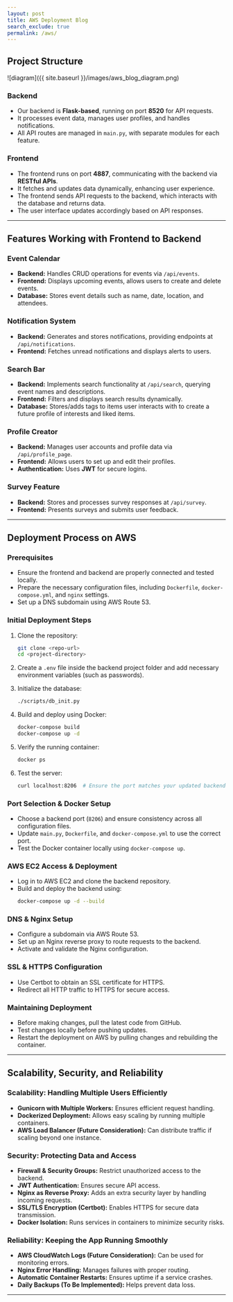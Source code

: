 ```yaml
---
layout: post
title: AWS Deployment Blog
search_exclude: true
permalink: /aws/
---
```


## Project Structure
![diagram]({{ site.baseurl }}/images/aws_blog_diagram.png)

### Backend
- Our backend is **Flask-based**, running on port **8520** for API requests.
- It processes event data, manages user profiles, and handles notifications.
- All API routes are managed in `main.py`, with separate modules for each feature.

### Frontend
- The frontend runs on port **4887**, communicating with the backend via **RESTful APIs**.
- It fetches and updates data dynamically, enhancing user experience.
- The frontend sends API requests to the backend, which interacts with the database and returns data.
- The user interface updates accordingly based on API responses.

---
## Features Working with Frontend to Backend

### **Event Calendar**
- **Backend:** Handles CRUD operations for events via `/api/events`.
- **Frontend:** Displays upcoming events, allows users to create and delete events.
- **Database:** Stores event details such as name, date, location, and attendees.

### **Notification System**
- **Backend:** Generates and stores notifications, providing endpoints at `/api/notifications`.
- **Frontend:** Fetches unread notifications and displays alerts to users.

### **Search Bar**
- **Backend:** Implements search functionality at `/api/search`, querying event names and descriptions.
- **Frontend:** Filters and displays search results dynamically.
- **Database:** Stores/adds tags to items user interacts with to create a future profile of interests and liked items.

### **Profile Creator**
- **Backend:** Manages user accounts and profile data via `/api/profile_page`.
- **Frontend:** Allows users to set up and edit their profiles.
- **Authentication:** Uses **JWT** for secure logins.

### **Survey Feature**
- **Backend:** Stores and processes survey responses at `/api/survey`.
- **Frontend:** Presents surveys and submits user feedback.

---
## **Deployment Process on AWS**

### Prerequisites  
- Ensure the frontend and backend are properly connected and tested locally.  
- Prepare the necessary configuration files, including `Dockerfile`, `docker-compose.yml`, and `nginx` settings.  
- Set up a DNS subdomain using AWS Route 53.  

### **Initial Deployment Steps**
1. Clone the repository:
   ```sh
   git clone <repo-url>
   cd <project-directory>
   ```

2. Create a `.env` file inside the backend project folder and add necessary environment variables (such as passwords).

3. Initialize the database:
   ```sh
   ./scripts/db_init.py
   ```

4. Build and deploy using Docker:
   ```sh
   docker-compose build
   docker-compose up -d
   ```

5. Verify the running container:
   ```sh
   docker ps
   ```

6. Test the server:
   ```sh
   curl localhost:8206  # Ensure the port matches your updated backend port
   ```

### **Port Selection & Docker Setup**  
- Choose a backend port (`8206`) and ensure consistency across all configuration files.  
- Update `main.py`, `Dockerfile`, and `docker-compose.yml` to use the correct port.  
- Test the Docker container locally using `docker-compose up`.  

### **AWS EC2 Access & Deployment**  
- Log in to AWS EC2 and clone the backend repository.  
- Build and deploy the backend using:
  ```sh
  docker-compose up -d --build
  ```

### **DNS & Nginx Setup**
- Configure a subdomain via AWS Route 53.
- Set up an Nginx reverse proxy to route requests to the backend.
- Activate and validate the Nginx configuration.

### **SSL & HTTPS Configuration**
- Use Certbot to obtain an SSL certificate for HTTPS.
- Redirect all HTTP traffic to HTTPS for secure access.

### **Maintaining Deployment**
- Before making changes, pull the latest code from GitHub.
- Test changes locally before pushing updates.
- Restart the deployment on AWS by pulling changes and rebuilding the container.

---
## **Scalability, Security, and Reliability**  

### **Scalability: Handling Multiple Users Efficiently**  
- **Gunicorn with Multiple Workers:** Ensures efficient request handling.  
- **Dockerized Deployment:** Allows easy scaling by running multiple containers.  
- **AWS Load Balancer (Future Consideration):** Can distribute traffic if scaling beyond one instance.  

### **Security: Protecting Data and Access**  
- **Firewall & Security Groups:** Restrict unauthorized access to the backend.  
- **JWT Authentication:** Ensures secure API access.  
- **Nginx as Reverse Proxy:** Adds an extra security layer by handling incoming requests.  
- **SSL/TLS Encryption (Certbot):** Enables HTTPS for secure data transmission.  
- **Docker Isolation:** Runs services in containers to minimize security risks.  

### **Reliability: Keeping the App Running Smoothly**  
- **AWS CloudWatch Logs (Future Consideration):** Can be used for monitoring errors.  
- **Nginx Error Handling:** Manages failures with proper routing.  
- **Automatic Container Restarts:** Ensures uptime if a service crashes.  
- **Daily Backups (To Be Implemented):** Helps prevent data loss.  

---
